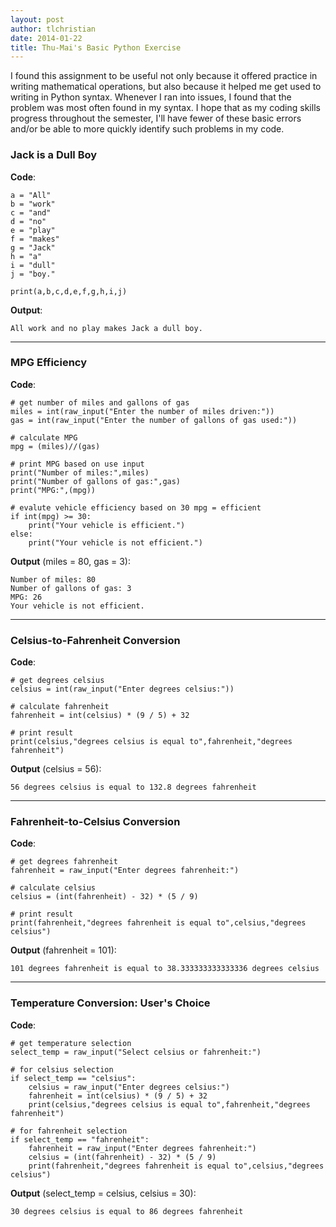 ```yaml
---
layout: post
author: tlchristian
date: 2014-01-22
title: Thu-Mai's Basic Python Exercise
---
```


I found this assignment to be useful not only because it offered practice in writing mathematical operations, but also because it helped me get used to writing in Python syntax.  Whenever I ran into issues, I found that the problem was most often found in my syntax. I hope that as my coding skills progress throughout the semester, I'll have fewer of these basic errors and/or be able to more quickly identify such problems in my code.

### Jack is a Dull Boy
**Code**:
```
a = "All"
b = "work"
c = "and"
d = "no"
e = "play"
f = "makes"
g = "Jack"
h = "a"
i = "dull"
j = "boy."

print(a,b,c,d,e,f,g,h,i,j)
```

**Output**:
```
All work and no play makes Jack a dull boy.
```

***

### MPG Efficiency
**Code**:
```
# get number of miles and gallons of gas
miles = int(raw_input("Enter the number of miles driven:"))
gas = int(raw_input("Enter the number of gallons of gas used:"))

# calculate MPG
mpg = (miles)//(gas)

# print MPG based on use input
print("Number of miles:",miles)
print("Number of gallons of gas:",gas)
print("MPG:",(mpg))

# evalute vehicle efficiency based on 30 mpg = efficient
if int(mpg) >= 30:
    print("Your vehicle is efficient.")
else:
    print("Your vehicle is not efficient.")
```

**Output** (miles = 80, gas = 3):
```
Number of miles: 80
Number of gallons of gas: 3
MPG: 26
Your vehicle is not efficient.
```

***

### Celsius-to-Fahrenheit Conversion
**Code**:
```
# get degrees celsius
celsius = int(raw_input("Enter degrees celsius:"))
 
# calculate fahrenheit
fahrenheit = int(celsius) * (9 / 5) + 32

# print result
print(celsius,"degrees celsius is equal to",fahrenheit,"degrees fahrenheit")
```

**Output** (celsius = 56):
```
56 degrees celsius is equal to 132.8 degrees fahrenheit
```

***

### Fahrenheit-to-Celsius Conversion
**Code**:
```
# get degrees fahrenheit
fahrenheit = raw_input("Enter degrees fahrenheit:")

# calculate celsius
celsius = (int(fahrenheit) - 32) * (5 / 9)

# print result
print(fahrenheit,"degrees fahrenheit is equal to",celsius,"degrees celsius")
```

**Output** (fahrenheit = 101):
```
101 degrees fahrenheit is equal to 38.333333333333336 degrees celsius
```

***

### Temperature Conversion: User's Choice
**Code**:
```
# get temperature selection
select_temp = raw_input("Select celsius or fahrenheit:")

# for celsius selection
if select_temp == "celsius":
    celsius = raw_input("Enter degrees celsius:")
    fahrenheit = int(celsius) * (9 / 5) + 32
    print(celsius,"degrees celsius is equal to",fahrenheit,"degrees fahrenheit")

# for fahrenheit selection
if select_temp == "fahrenheit":   
    fahrenheit = raw_input("Enter degrees fahrenheit:")
    celsius = (int(fahrenheit) - 32) * (5 / 9)
    print(fahrenheit,"degrees fahrenheit is equal to",celsius,"degrees celsius")
```

**Output** (select_temp = celsius, celsius = 30):
```
30 degrees celsius is equal to 86 degrees fahrenheit
```
